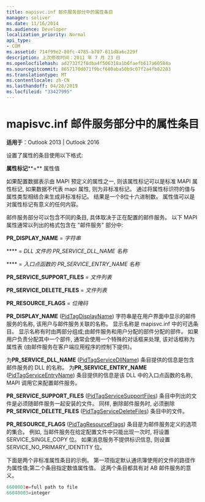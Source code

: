```yaml
---
title: mapisvc.inf 邮件服务部分中的属性条目
manager: soliver
ms.date: 11/16/2014
ms.audience: Developer
localization_priority: Normal
api_type:
- COM
ms.assetid: 714f99e2-80fc-4785-b707-611d8a6c229f
description: 上次修改时间：2011 年 7 月 23 日
ms.openlocfilehash: ad2732f2f8dba4f506318a1b6faefb617a60584a
ms.sourcegitcommit: 8657170d071f9bcf680aba50b9c07f2a4fb82283
ms.translationtype: MT
ms.contentlocale: zh-CN
ms.lasthandoff: 04/28/2019
ms.locfileid: "33427995"
---
```

# <a name="property-entries-in-mapisvcinf-message-service-sections"></a>mapisvc.inf 邮件服务部分中的属性条目

  
  
**适用于**：Outlook 2013 | Outlook 2016 
  
设置了属性的条目使用以下格式:
  
 **属性标记****=** 属性值 
  
如果配置数据表示由 MAPI 预定义的属性之一, 则该属性标记可以是标准 MAPI 属性标记, 如果数据不代表 mapi 属性, 则为非标准标记。 通过将属性标识符的值与属性类型相结合来生成非标准标记。 结果是一个8位十六进制数。 属性值可以是对属性标记有意义的任何内容。 
  
邮件服务部分可以包含不同的条目, 具体取决于正在配置的邮件服务。 以下 MAPI 属性通常以列出的格式包含在 "邮件服务" 部分中:
  
 **PR_DISPLAY_NAME** =  _字符串_
  
 **** =  _DLL 文件的 PR_SERVICE_DLL_NAME 名称_
  
 **** =  _入口点函数的 PR_SERVICE_ENTRY_NAME 名称_
  
 **PR_SERVICE_SUPPORT_FILES** =  _文件列表_
  
 **PR_SERVICE_DELETE_FILES** =  _文件列表_
  
 **PR_RESOURCE_FLAGS** =  _位掩码_
  
**PR_DISPLAY_NAME** ([PidTagDisplayName](pidtagdisplayname-canonical-property.md)) 字符串是在用户界面中显示的邮件服务的名称, 该用户与邮件服务关联的名称。 显示名称是 mapisvc.inf 中的可选条目。 显示名称有时由两部分组成;由邮件服务和用户分配的部件分配的部件。 如果用户负责分配其中一个部件, 通常会使用一个特殊的对话框来处理, 该对话框称为属性表 (由邮件服务在客户端应用程序的控制下提供)。 
  
为**PR_SERVICE_DLL_NAME** ([PidTagServiceDllName](pidtagservicedllname-canonical-property.md)) 条目提供的信息是包含邮件服务的 DLL 的名称。 为**PR_SERVICE_ENTRY_NAME** ([PidTagServiceEntryName](pidtagserviceentryname-canonical-property.md)) 条目提供的信息是该 DLL 中的入口点函数的名称, MAPI 调用它来配置邮件服务。 
  
**PR_SERVICE_SUPPORT_FILES** ([PidTagServiceSupportFiles](pidtagservicesupportfiles-canonical-property.md)) 条目中列出的文件是必须随邮件服务一起安装的文件。 同样, 删除邮件服务时, 必须删除**PR_SERVICE_DELETE_FILES** ([PidTagServiceDeleteFiles](pidtagservicedeletefiles-canonical-property.md)) 条目中的文件。 
  
**PR_RESOURCE_FLAGS** ([PidTagResourceFlags](pidtagresourceflags-canonical-property.md)) 条目是为邮件服务定义的选项的集合。 例如, 当邮件服务在给定配置文件中只能出现一次时, 将设置 SERVICE_SINGLE_COPY 位。 如果消息服务不提供标识信息, 则设置 SERVICE_NO_PRIMARY_IDENTITY 位。 
  
下面是两个非标准属性条目的示例。 第一项指定默认通讯簿使用的文件的路径作为属性值;第二个条目指定数值属性值。 这两个条目都具有对 AB 邮件服务的意义。
  
```cpp
6600001e=full path to file
66040003=integer

```


